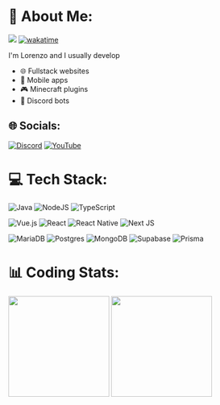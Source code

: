 # 💫 About Me:
![](https://komarev.com/ghpvc/?username=Lorenzo0111) [![wakatime](https://wakatime.com/badge/user/9839bef7-5c8c-4e91-a766-88bb9e8c3e1e.svg)](https://wakatime.com/@Lorenzo0111)

I'm Lorenzo and I usually develop 
- 🌐 Fullstack websites
- 📱 Mobile apps
- 🎮 Minecraft plugins
- 🤖 Discord bots

## 🌐 Socials:
[![Discord](https://img.shields.io/badge/Discord-%237289DA.svg?logo=discord&logoColor=white)](https://discord.gg/HT47UQXBqG) [![YouTube](https://img.shields.io/badge/YouTube-%23FF0000.svg?logo=YouTube&logoColor=white)](https://youtube.com/@lorenzo0111) 

# 💻 Tech Stack:
![Java](https://img.shields.io/badge/java-%23ED8B00.svg?style=for-the-badge&logo=openjdk&logoColor=white) ![NodeJS](https://img.shields.io/badge/node.js-6DA55F?style=for-the-badge&logo=node.js&logoColor=white) ![TypeScript](https://img.shields.io/badge/typescript-%23007ACC.svg?style=for-the-badge&logo=typescript&logoColor=white) 

![Vue.js](https://img.shields.io/badge/vue.js-%2335495e.svg?style=for-the-badge&logo=vuedotjs&logoColor=%234FC08D) ![React](https://img.shields.io/badge/react-%2320232a.svg?style=for-the-badge&logo=react&logoColor=%2361DAFB) ![React Native](https://img.shields.io/badge/react_native-%2320232a.svg?style=for-the-badge&logo=react&logoColor=%2361DAFB) ![Next JS](https://img.shields.io/badge/Next-black?style=for-the-badge&logo=next.js&logoColor=white)  

![MariaDB](https://img.shields.io/badge/MariaDB-003545?style=for-the-badge&logo=mariadb&logoColor=white) ![Postgres](https://img.shields.io/badge/postgres-%23316192.svg?style=for-the-badge&logo=postgresql&logoColor=white) ![MongoDB](https://img.shields.io/badge/MongoDB-%234ea94b.svg?style=for-the-badge&logo=mongodb&logoColor=white) ![Supabase](https://img.shields.io/badge/Supabase-3ECF8E?style=for-the-badge&logo=supabase&logoColor=white) ![Prisma](https://img.shields.io/badge/Prisma-3982CE?style=for-the-badge&logo=Prisma&logoColor=white)
# 📊 Coding Stats:

<img height=200 align="center" src="https://github-readme-stats-lorenzo0111.vercel.app/api?username=Lorenzo0111&theme=vue-dark&hide_border=true&include_all_commits=true&count_private=true" /> <img height=200 align="center" src="https://github-readme-stats-lorenzo0111.vercel.app/api/top-langs/?username=Lorenzo0111&theme=vue-dark&hide_border=true&include_all_commits=true&count_private=true&layout=compact&card_width=320" />


